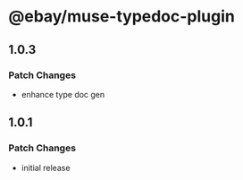 # @ebay/muse-typedoc-plugin

## 1.0.3

### Patch Changes

- enhance type doc gen

## 1.0.1

### Patch Changes

- initial release
